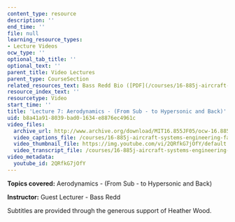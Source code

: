 ```yaml
---
content_type: resource
description: ''
end_time: ''
file: null
learning_resource_types:
- Lecture Videos
ocw_type: ''
optional_tab_title: ''
optional_text: ''
parent_title: Video Lectures
parent_type: CourseSection
related_resources_text: Bass Redd Bio ([PDF](/courses/16-885j-aircraft-systems-engineering-fall-2005/resources/redd_bio))
resource_index_text: ''
resourcetype: Video
start_time: ''
title: 'Lecture 7: Aerodynamics - (From Sub - to Hypersonic and Back)'
uid: b8a41a91-8039-bad0-1634-e8876ec4961c
video_files:
  archive_url: http://www.archive.org/download/MIT16.855JF05/ocw-16.885-29sep2005-220k.mp4
  video_captions_file: /courses/16-885j-aircraft-systems-engineering-fall-2005/9cda1c46b91150b2bc8c709352cd984f_2QRfkG7jOfY.vtt
  video_thumbnail_file: https://img.youtube.com/vi/2QRfkG7jOfY/default.jpg
  video_transcript_file: /courses/16-885j-aircraft-systems-engineering-fall-2005/86c1462f57d839b6db7ea02b427d3d55_2QRfkG7jOfY.pdf
video_metadata:
  youtube_id: 2QRfkG7jOfY
---
```


**Topics covered:** Aerodynamics - (From Sub - to Hypersonic and Back)

**Instructor:** Guest Lecturer - Bass Redd

Subtitles are provided through the generous support of Heather Wood.



